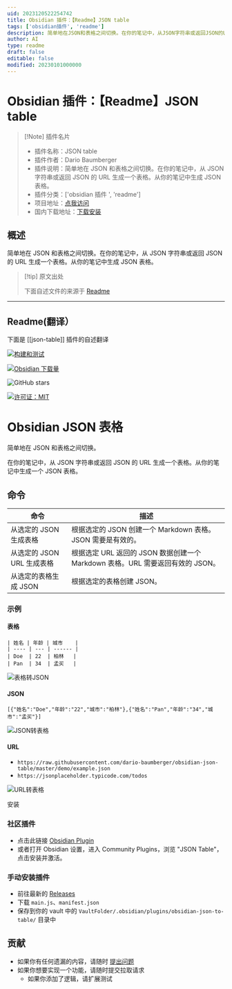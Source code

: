 ```yaml
---
uid: 2023120522254742
title: Obsidian 插件：【Readme】JSON table
tags: ['obsidian插件', 'readme']
description: 简单地在JSON和表格之间切换。在你的笔记中，从JSON字符串或返回JSON的URL生成一个表格。从你的笔记中生成JSON表格。
author: AI
type: readme
draft: false
editable: false
modified: 20230101000000
---
```


# Obsidian 插件：【Readme】JSON table

> [!Note] 插件名片
> - 插件名称：JSON table
> - 插件作者：Dario Baumberger
> - 插件说明：简单地在 JSON 和表格之间切换。在你的笔记中，从 JSON 字符串或返回 JSON 的 URL 生成一个表格。从你的笔记中生成 JSON 表格。
> - 插件分类：['obsidian 插件 ', 'readme']
> - 项目地址：[点我访问](https://github.com/dario-baumberger/obsidian-json-table)
> - 国内下载地址：[下载安装](https://pkmer.cn/products/plugin/pluginMarket/?json-table)

## 概述

简单地在 JSON 和表格之间切换。在你的笔记中，从 JSON 字符串或返回 JSON 的 URL 生成一个表格。从你的笔记中生成 JSON 表格。

> [!tip] 原文出处
>
>下面自述文件的来源于 [Readme](https://ghproxy.net/https://raw.githubusercontent.com/dario-baumberger/obsidian-json-table/master/README.md)

---

## Readme(翻译）

下面是 [[json-table]] 插件的自述翻译

[![构建和测试](https://github.com/dario-baumberger/obsidian-json-table/actions/workflows/build.yml/badge.svg)](https://github.com/dario-baumberger/obsidian-json-table/actions/workflows/build.yml)

[![Obsidian 下载量](https://img.shields.io/badge/dynamic/json?color=7e6ad6&labelColor=34208c&label=Obsidian%20下载量&query=$['json-table'].downloads&url=https://raw.githubusercontent.com/obsidianmd/obsidian-releases/master/community-plugin-stats.json&)](obsidian://show-plugin?id=json-table)

![GitHub stars](https://img.shields.io/github/stars/dario-baumberger/obsidian-json-table?style=flat)

[![许可证：MIT](https://img.shields.io/badge/License-MIT-yellow.svg)](https://github.com/dario-baumberger/obsidian-json-table/blob/master/LICENCE)

# Obsidian JSON 表格

简单地在 JSON 和表格之间切换。

在你的笔记中，从 JSON 字符串或返回 JSON 的 URL 生成一个表格。从你的笔记中生成一个 JSON 表格。

## 命令

| 命令                                  | 描述                                                                                               |
| ------------------------------------- | -------------------------------------------------------------------------------------------------- |
| 从选定的 JSON 生成表格                   | 根据选定的 JSON 创建一个 Markdown 表格。JSON 需要是有效的。                                              |
| 从选定的 JSON URL 生成表格               | 根据选定 URL 返回的 JSON 数据创建一个 Markdown 表格。URL 需要返回有效的 JSON。                              |
| 从选定的表格生成 JSON                   | 根据选定的表格创建 JSON。                                                                             |

### 示例

#### 表格

```
| 姓名 | 年龄 | 城市    |
| ---- | --- | ------ |
| Doe  | 22  | 柏林   |
| Pan  | 34  | 孟买   |
```

![表格转JSON](demo/table-to-json.gif)

#### JSON

```
[{"姓名":"Doe","年龄":"22","城市":"柏林"},{"姓名":"Pan","年龄":"34","城市":"孟买"}]
```

![JSON转表格](demo/json-to-table.gif)

#### URL

- `https://raw.githubusercontent.com/dario-baumberger/obsidian-json-table/master/demo/example.json`
- `https://jsonplaceholder.typicode.com/todos`

![URL转表格](demo/url-to-table.gif)

安装

### 社区插件

- 点击此链接 [Obsidian Plugin](https://obsidian.md/plugins?id=json-table)
- 或者打开 Obsidian 设置，进入 Community Plugins，浏览 "JSON Table"，点击安装并激活。

### 手动安装插件

- 前往最新的 [Releases](https://github.com/dario-baumberger/obsidian-json-table/releases)
- 下载 `main.js`、`manifest.json`
- 保存到你的 vault 中的 `VaultFolder/.obsidian/plugins/obsidian-json-to-table/` 目录中

## 贡献

- 如果你有任何遗漏的内容，请随时 [提出问题](https://github.com/dario-baumberger/obsidian-json-table/issues)
- 如果你想要实现一个功能，请随时提交拉取请求
    - 如果你添加了逻辑，请扩展测试



